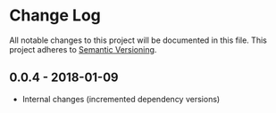 # Change Log

All notable changes to this project will be documented in this file.
This project adheres to [Semantic Versioning](http://semver.org/).

## 0.0.4 - 2018-01-09
- Internal changes (incremented dependency versions)

